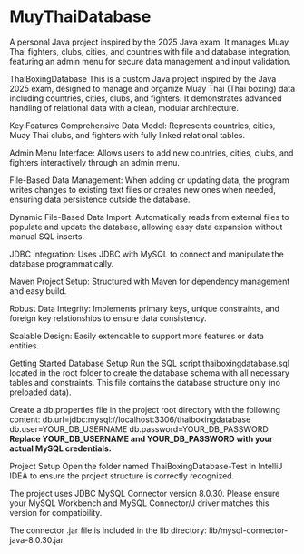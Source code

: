 # MuyThaiDatabase
A personal Java project inspired by the 2025 Java exam. It manages Muay Thai fighters, clubs, cities, and countries with file and database integration, featuring an admin menu for secure data management and input validation.

ThaiBoxingDatabase
This is a custom Java project inspired by the Java 2025 exam, designed to manage and organize Muay Thai (Thai boxing) data including countries, cities, clubs, and fighters. It demonstrates advanced handling of relational data with a clean, modular architecture.

Key Features
Comprehensive Data Model: Represents countries, cities, Muay Thai clubs, and fighters with fully linked relational tables.

Admin Menu Interface: Allows users to add new countries, cities, clubs, and fighters interactively through an admin menu.

File-Based Data Management: When adding or updating data, the program writes changes to existing text files or creates new ones when needed, ensuring data persistence outside the database.

Dynamic File-Based Data Import: Automatically reads from external files to populate and update the database, allowing easy data expansion without manual SQL inserts.

JDBC Integration: Uses JDBC with MySQL to connect and manipulate the database programmatically.

Maven Project Setup: Structured with Maven for dependency management and easy build.

Robust Data Integrity: Implements primary keys, unique constraints, and foreign key relationships to ensure data consistency.

Scalable Design: Easily extendable to support more features or data entities.

Getting Started
Database Setup
Run the SQL script thaiboxingdatabase.sql located in the root folder to create the database schema with all necessary tables and constraints. This file contains the database structure only (no preloaded data).

Create a db.properties file in the project root directory with the following content:
db.url=jdbc:mysql://localhost:3306/thaiboxingdatabase
db.user=YOUR_DB_USERNAME
db.password=YOUR_DB_PASSWORD
**Replace YOUR_DB_USERNAME and YOUR_DB_PASSWORD with your actual MySQL credentials.**

Project Setup
Open the folder named ThaiBoxingDatabase-Test in IntelliJ IDEA to ensure the project structure is correctly recognized.

The project uses JDBC MySQL Connector version 8.0.30. Please ensure your MySQL Workbench and MySQL Connector/J driver matches this version for compatibility.

The connector .jar file is included in the lib directory:
lib/mysql-connector-java-8.0.30.jar
